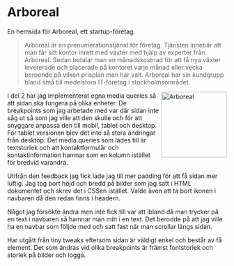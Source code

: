 # Arboreal

En hemsida för Arboreal, ett startup-företag. 

>Arboreal är en prenumerationstjänst för företag. Tjänsten innebär att man får sitt kontor inrett med växter med hjälp av experter från Arboreal. Sedan betalar man en månadskostnad för att få nya växter levererade och placerade på kontoret varje månad eller vecka beroende på vilken prisplan man har valt. Arboreal har sin kundgrupp bland små till medelstora IT-företag i stockholmsområdet.

<img src="https://i.imgur.com/ZHMA9sU.png" alt="Arboreal" height="150" width="auto" align="right">

I del 2 har jag implementerat egna media queries så att sidan ska fungera på olika enheter. De breakpoints som jag arbetade med var där sidan inte såg ut så som jag ville att den skulle och för att snyggare anpassa den till mobil, tablet och desktop. För tablet versionen blev det inte så stora ändringar från desktop. Det media queries som lades till är textstorlek och att kontaktformulär och kontaktinformation hamnar som en kolumn istället för bredvid varandra. 

Utifrån den feedback jag fick lade jag till mer padding för att få sidan mer luftig. Jag tog bort höjd och bredd på bilder som jag satt i HTML dokumentet och skrev det i CSSen istället. Valde även att ta bort ikonen i navbaren då den redan finns i headern. 

Något jag försökte ändra men inte fick till var att ibland då man trycker på en text i navbaren så hamnar man mitt i en text. Det berodde på att jag ville ha en navbar som följde med och satt fast när man scrollar längs sidan. 

Har utgått från tiny tweaks eftersom sidan är väldigt enkel och består av få element. Det som ändras vid olika breakpoints är främst fontstorlek och storlek på bilder och logga. 
